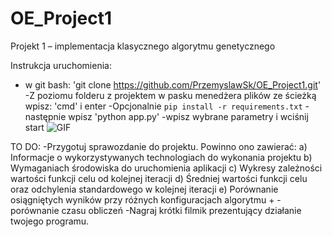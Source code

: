 # OE_Project1
Projekt 1 – implementacja klasycznego algorytmu genetycznego

Instrukcja uruchomienia:
- w git bash: 'git clone https://github.com/PrzemyslawSk/OE_Project1.git'
-Z poziomu folderu z projektem w pasku menedżera plików ze ścieżką wpisz: 'cmd' i enter
-Opcjonalnie `pip install -r requirements.txt`
-następnie wpisz 'python app.py'
-wpisz wybrane parametry i wciśnij start
![GIF](https://github.com/PrzemyslawSk/OE_Project1/tree/pmc/imgs/1.gif?raw=true)

TO DO:
-Przygotuj sprawozdanie do projektu. Powinno ono zawierać:
a) Informacje o wykorzystywanych technologiach do wykonania projektu
b) Wymaganiach środowiska do uruchomienia aplikacji 
c) Wykresy zależności wartości funkcji celu od kolejnej iteracji
d) Średniej wartości funkcji celu oraz odchylenia standardowego w kolejnej iteracji
e) Porównanie osiągniętych wyników przy różnych konfiguracjach algorytmu +
-porównanie czasu obliczeń
-Nagraj krótki filmik prezentujący działanie twojego programu.
